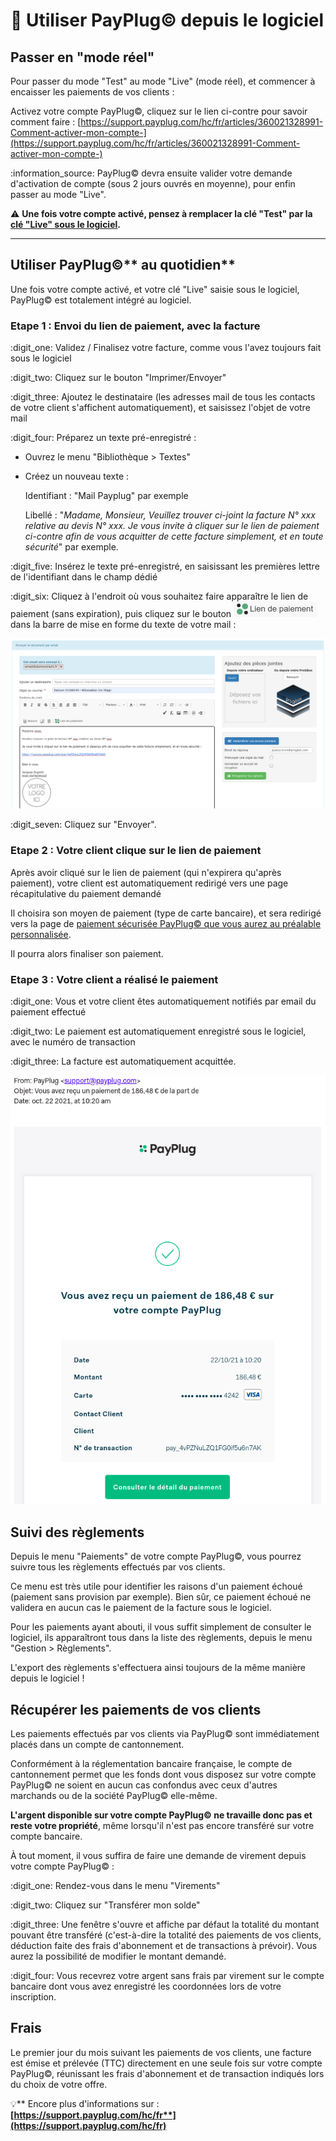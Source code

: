 # 📎 Utiliser PayPlug© depuis le logiciel

## Passer en "mode réel"



Pour passer du mode "Test" au mode "Live" (mode réel), et commencer à encaisser les paiements de vos clients :

Activez votre compte PayPlug©, cliquez sur le lien ci-contre pour savoir comment faire : [https://support.payplug.com/hc/fr/articles/360021328991-Comment-activer-mon-compte-](https://support.payplug.com/hc/fr/articles/360021328991-Comment-activer-mon-compte-)

:information\_source: PayPlug© devra ensuite valider votre demande d'activation de compte (sous 2 jours ouvrés en moyenne), pour enfin passer au mode "Live".



:warning: **Une fois votre compte activé, pensez à remplacer la clé "Test" par la **[**clé "Live" sous le logiciel**](activer-payplug-c.md#lier-payplug-c-a-votre-compte-entreprise)**.**

****

## **Utiliser PayPlug**©** au quotidien**



Une fois votre compte activé, et votre clé "Live" saisie sous le logiciel, PayPlug© est totalement intégré au logiciel.



### Etape 1 : Envoi du lien de paiement, avec la facture&#x20;



:digit\_one: Validez / Finalisez votre facture, comme vous l'avez toujours fait sous le logiciel

:digit\_two: Cliquez sur le bouton "Imprimer/Envoyer"

:digit\_three: Ajoutez le destinataire (les adresses mail de tous les contacts de votre client s'affichent automatiquement), et saisissez l'objet de votre mail

:digit\_four: Préparez un texte pré-enregistré :&#x20;

* Ouvrez le menu "Bibliothèque > Textes"​
*   Créez un nouveau texte :

    Identifiant : "Mail Payplug" par exemple

    Libellé : "_Madame, Monsieur, Veuillez trouver ci-joint la facture N° xxx relative au devis N° xxx. Je vous invite à cliquer sur le lien de paiement ci-contre afin de vous acquitter de cette facture simplement, et en toute sécurité_" par exemple.

:digit\_five: Insérez le texte pré-enregistré, en saisissant les premières lettre de l'identifiant dans le champ dédié

:digit\_six: Cliquez à l'endroit où vous souhaitez faire apparaître le lien de paiement (sans expiration), puis cliquez sur le bouton ![](<../../.gitbook/assets/Screenshot (2502).png>) dans la barre de mise en forme du texte de votre mail :&#x20;

![](<../../.gitbook/assets/Screenshot (258) (1).png>)

:digit\_seven: Cliquez sur "Envoyer".



### Etape 2 : Votre client clique sur le lien de paiement



Après avoir cliqué sur le lien de paiement (qui n'expirera qu'après paiement), votre client est automatiquement redirigé vers une page récapitulative du paiement demandé

Il choisira son moyen de paiement (type de carte bancaire), et sera redirigé vers la page de [paiement sécurisée PayPlug© que vous aurez au préalable personnalisée](parametrer-payplug-c.md#parametrage-essentiel).

Il pourra alors finaliser son paiement.



### Etape 3 : Votre client a réalisé le paiement



:digit\_one: Vous et votre client êtes automatiquement notifiés par email du paiement effectué

:digit\_two: Le paiement est automatiquement enregistré sous le logiciel, avec le numéro de transaction

:digit\_three: La facture est automatiquement acquittée.



![](../../.gitbook/assets/payp1.png)



## Suivi des règlements



Depuis le menu "Paiements" de votre compte PayPlug©, vous pourrez suivre tous les règlements effectués par vos clients.

Ce menu est très utile pour identifier les raisons d'un paiement échoué (paiement sans provision par exemple). Bien sûr, ce paiement échoué ne validera en aucun cas le paiement de la facture sous le logiciel.



Pour les paiements ayant abouti, il vous suffit simplement de consulter le logiciel, ils apparaîtront tous dans la liste des règlements, depuis le menu "Gestion > Règlements".

L'export des règlements s'effectuera ainsi toujours de la même manière depuis le logiciel !



## Récupérer les paiements de vos clients



Les paiements effectués par vos clients via PayPlug© sont immédiatement placés dans un compte de cantonnement.&#x20;

Conformément à la réglementation bancaire française, le compte de cantonnement permet que les fonds dont vous disposez sur votre compte PayPlug© ne soient en aucun cas confondus avec ceux d'autres marchands ou de la société PayPlug© elle-même.

**L'argent disponible sur votre compte PayPlug© ne travaille donc pas et reste votre propriété**, même lorsqu'il n'est pas encore transféré sur votre compte bancaire.



À tout moment, il vous suffira de faire une demande de virement depuis votre compte PayPlug© :&#x20;

:digit\_one: Rendez-vous dans le menu "Virements"

:digit\_two: Cliquez sur "Transférer mon solde"

:digit\_three: Une fenêtre s'ouvre et affiche par défaut la totalité du montant pouvant être transféré (c'est-à-dire la totalité des paiements de vos clients, déduction faite des frais d'abonnement et de transactions à prévoir). Vous aurez la possibilité de modifier le montant demandé.

:digit\_four: Vous recevrez votre argent sans frais par virement sur le compte bancaire dont vous avez enregistré les coordonnées lors de votre inscription.



## Frais&#x20;

Le premier jour du mois suivant les paiements de vos clients, une facture est émise et prélevée (TTC) directement en une seule fois sur votre compte PayPlug©, réunissant les frais d'abonnement et de transaction indiqués lors du choix de votre offre.



:bulb:** Encore plus d'informations sur : **[**https://support.payplug.com/hc/fr**](https://support.payplug.com/hc/fr)****
